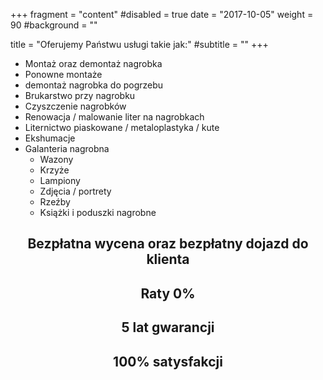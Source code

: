 +++
fragment = "content"
#disabled = true
date = "2017-10-05"
weight = 90
#background = ""

title = "Oferujemy Państwu usługi takie jak:"
#subtitle = ""
+++

- Montaż oraz demontaż nagrobka
- Ponowne montaże
- demontaż nagrobka do pogrzebu
- Brukarstwo przy nagrobku
- Czyszczenie nagrobków
- Renowacja / malowanie liter na nagrobkach
- Liternictwo piaskowane / metaloplastyka / kute
- Ekshumacje
- Galanteria nagrobna
  - Wazony
  - Krzyże
  - Lampiony
  - Zdjęcia / portrety
  - Rzeźby
  - Książki i poduszki nagrobne

<h2 style="text-align: center;">Bezpłatna wycena oraz bezpłatny dojazd do klienta</h2>
<h2 style="text-align: center;" class="text-danger font-weight-bold">Raty 0%</h2>
<h2 style="text-align: center;">5 lat gwarancji</h2>
<h2 style="text-align: center;">100% satysfakcji</h2>
